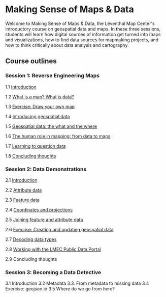 # Making Sense of Maps & Data

Welcome to Making Sense of Maps & Data, the Leventhal Map Center's introductory course on geospatial data and maps. In these three sessions, students will learn how digital sources of information get turned into maps and visualizations, how to find data sources for mapmaking projects, and how to think critically about data analysis and cartography. 

## Course outlines

### Session 1: Reverse Engineering Maps
1.1 [Introduction](https://cartinal-dev.netlify.app/guides/critical-intro-to-data/session-1/#session-1-reverse-engineering-maps)

1.2 [What is a map? What is data?](https://cartinal-dev.netlify.app/guides/critical-intro-to-data/session-1/part-1.html#what-is-a-map-what-is-data)

1.3 [Exercise: Draw your own map](https://cartinal-dev.netlify.app/guides/critical-intro-to-data/session-1/part-2.html#exercise-draw-your-own-map)

1.4 [Introducing geospatial data](https://cartinal-dev.netlify.app/guides/critical-intro-to-data/session-1/part-3.html#introducing-geospatial-data)

1.5 [Geospatial data: the what and the where](https://cartinal-dev.netlify.app/guides/critical-intro-to-data/session-1/part-4.html#geospatial-data-the-what-and-the-where)

1.6 [The human role in mapping: from data to maps](https://cartinal-dev.netlify.app/guides/critical-intro-to-data/session-1/part-5.html#the-human-role-in-mapping-from-data-to-maps)

1.7 [Learning to question data](https://cartinal-dev.netlify.app/guides/critical-intro-to-data/session-1/part-6.html#learning-to-question-data)

1.8 [Concluding thoughts](https://cartinal-dev.netlify.app/guides/critical-intro-to-data/session-1/part-7.html#concluding-thoughts)

### Session 2: Data Demonstrations
2.1 [Introduction](https://cartinal-dev.netlify.app/guides/critical-intro-to-data/session-2/#session-2-data-demonstrations)

2.2 [Attribute data](https://cartinal-dev.netlify.app/guides/critical-intro-to-data/session-2/part-1.html#attribute-data)

2.3 [Feature data](https://cartinal-dev.netlify.app/guides/critical-intro-to-data/session-2/part-2.html#feature-data)

2.4 [Coordinates and projections](https://cartinal-dev.netlify.app/guides/critical-intro-to-data/session-2/part-3.html#coordinates-and-projections)

2.5 [Joining feature and attribute data](https://cartinal-dev.netlify.app/guides/critical-intro-to-data/session-2/part-4.html#joining-feature-and-attribute-data)

2.6 [Exercise: Creating and updating geospatial data](https://cartinal-dev.netlify.app/guides/critical-intro-to-data/session-2/part-5.html#exercise-creating-and-updating-geospatial-data)

2.7 [Decoding data types](https://cartinal-dev.netlify.app/guides/critical-intro-to-data/session-2/part-6.html#decoding-data-types)

2.8 [Working with the LMEC Public Data Portal](https://cartinal-dev.netlify.app/guides/critical-intro-to-data/session-2/part-7.html#introducing-the-lmec-public-data-portal)

2.9 Concluding thoughts

### Session 3: Becoming a Data Detective
3.1 Introduction
3.2 Metadata
3.3. From metadata to missing data
3.4 Exercise: geojson.io
3.5 Where do we go from here?
